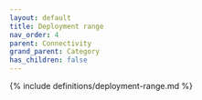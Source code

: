```yaml
---
layout: default
title: Deployment range
nav_order: 4
parent: Connectivity
grand_parent: Category
has_children: false
---
```

{% include definitions/deployment-range.md %}
